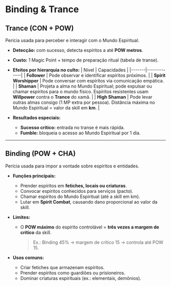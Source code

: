 # Binding & Trance

## **Trance (CON + POW)**
Perícia usada para perceber e interagir com o Mundo Espiritual.

- **Detecção:** com sucesso, detecta espíritos a até **POW metros**.
- **Custo:** 1 Magic Point + tempo de preparação ritual (tabela de transe).
- **Efeitos por hierarquia no culto:**
  | Nível | Capacidades |
  |-------|-------------|
  | **Follower** | Pode observar e identificar espíritos próximos. |
  | **Spirit Worshipper** | Pode conversar com espíritos via comunicação empática. |
  | **Shaman** | Projeta a alma no Mundo Espiritual; pode expulsar ou chamar espíritos para o mundo físico. Espíritos resistentes usam **Willpower** contra o **Trance** do xamã. |
  | **High Shaman** | Pode levar outras almas consigo (1 MP extra por pessoa). Distância máxima no Mundo Espiritual = valor da skill em **km**. |

- **Resultados especiais:**
  - **Sucesso crítico:** entrada no transe é mais rápida.
  - **Fumble:** bloqueia o acesso ao Mundo Espiritual por 1 dia.

---

## **Binding (POW + CHA)**
Perícia usada para impor a vontade sobre espíritos e entidades.

- **Funções principais:**
  - Prender espíritos em **fetiches, locais ou criaturas**.
  - Convocar espíritos conhecidos para serviços (pacto).
  - Chamar espíritos do Mundo Espiritual (até a skill em km).
  - Lutar em **Spirit Combat**, causando dano proporcional ao valor da skill.

- **Limites:**
  - O **POW máximo** do espírito controlável = **três vezes a margem de crítico** da skill.  
    > Ex.: Binding 45% → margem de crítico 15 → controla até POW 15.

- **Usos comuns:**
  - Criar fetiches que armazenam espíritos.
  - Prender espíritos como guardiões ou prisioneiros.
  - Dominar criaturas espirituais (ex.: elementais, demônios).